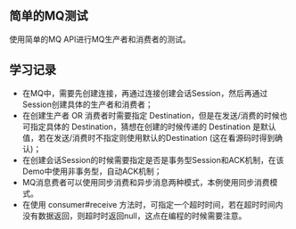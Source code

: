 ## 简单的MQ测试

使用简单的MQ API进行MQ生产者和消费者的测试。

## 学习记录
- 在MQ中，需要先创建连接，再通过连接创建会话Session，然后再通过Session创建具体的生产者和消费者；
- 在创建生产者 OR 消费者时需要指定 Destination，但是在发送/消费的时候也可指定具体的 Destination，猜想在创建的时候传递的 Destination 是默认值，若在发送/消费时不指定则使用默认的Destination (这在看源码时得到确认)；
- 在创建会话Session的时候需要指定是否是事务型Session和ACK机制，在该Demo中使用非事务型，自动ACK机制；
- MQ消息费者可以使用同步消费和异步消息两种模式，本例使用同步消费模式。
- 在使用 consumer#receive 方法时，可指定一个超时时间，若在超时时间内没有数据返回，则超时时返回null，这点在编程的时候需要注意。

